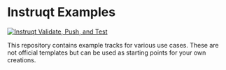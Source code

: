 # Instruqt Examples
[![Instruqt Validate, Push, and Test](https://github.com/instruqt/examples/actions/workflows/validate-push-test.yml/badge.svg)](https://github.com/instruqt/examples/actions/workflows/validate-push-test.yml)

This repository contains example tracks for various use cases. These are not official templates but can be used as starting points for your own creations.
